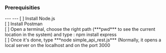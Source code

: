 <h3> Prerequisities </h3>
---
---
[ ] Install Node.js  <br>
[ ] Install Postman  <br>
[ ] Open a terminal, choose the right path (***pwd*** to see the current location in the system) and type : npm install express  <br>
[ ] Once it's done, type ***node simple_api_rest.js*** (Normally, it opens a local server on the localhost and on the port 3000   <br>
